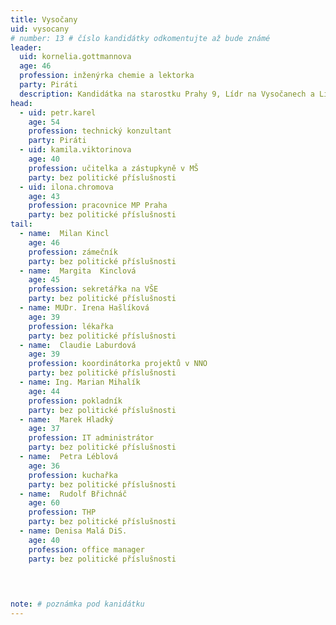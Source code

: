 ```yaml
---
title: Vysočany
uid: vysocany
# number: 13 # číslo kandidátky odkomentujte až bude známé
leader:
  uid: kornelia.gottmannova
  age: 46
  profession: inženýrka chemie a lektorka
  party: Piráti
  description: Kandidátka na starostku Prahy 9, Lídr na Vysočanech a Libni
head: 
  - uid: petr.karel
    age: 54
    profession: technický konzultant
    party: Piráti
  - uid: kamila.viktorinova
    age: 40
    profession: učitelka a zástupkyně v MŠ
    party: bez politické příslušnosti
  - uid: ilona.chromova
    age: 43
    profession: pracovnice MP Praha
    party: bez politické příslušnosti
tail:
  - name:  Milan Kincl
    age: 46
    profession: zámečník
    party: bez politické příslušnosti
  - name:  Margita  Kinclová
    age: 45
    profession: sekretářka na VŠE
    party: bez politické příslušnosti
  - name: MUDr. Irena Hašlíková
    age: 39
    profession: lékařka
    party: bez politické příslušnosti
  - name:  Claudie Laburdová
    age: 39
    profession: koordinátorka projektů v NNO
    party: bez politické příslušnosti
  - name: Ing. Marian Mihalík
    age: 44
    profession: pokladník
    party: bez politické příslušnosti
  - name:  Marek Hladký
    age: 37
    profession: IT administrátor
    party: bez politické příslušnosti
  - name:  Petra Léblová
    age: 36
    profession: kuchařka
    party: bez politické příslušnosti
  - name:  Rudolf Břichnáč
    age: 60
    profession: THP
    party: bez politické příslušnosti
  - name: Denisa Malá DiS.
    age: 40
    profession: office manager
    party: bez politické příslušnosti


 
 
note: # poznámka pod kanidátku
---
```

